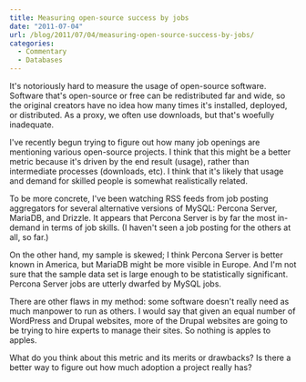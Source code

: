 ```yaml
---
title: Measuring open-source success by jobs
date: "2011-07-04"
url: /blog/2011/07/04/measuring-open-source-success-by-jobs/
categories:
  - Commentary
  - Databases
---
```

It's notoriously hard to measure the usage of open-source software. Software that's open-source or free can be redistributed far and wide, so the original creators have no idea how many times it's installed, deployed, or distributed. As a proxy, we often use downloads, but that's woefully inadequate.

I've recently begun trying to figure out how many job openings are mentioning various open-source projects. I think that this might be a better metric because it's driven by the end result (usage), rather than intermediate processes (downloads, etc). I think that it's likely that usage and demand for skilled people is somewhat realistically related.

To be more concrete, I've been watching RSS feeds from job posting aggregators for several alternative versions of MySQL: Percona Server, MariaDB, and Drizzle. It appears that Percona Server is by far the most in-demand in terms of job skills. (I haven't seen a job posting for the others at all, so far.)

On the other hand, my sample is skewed; I think Percona Server is better known in America, but MariaDB might be more visible in Europe. And I'm not sure that the sample data set is large enough to be statistically significant. Percona Server jobs are utterly dwarfed by MySQL jobs.

There are other flaws in my method: some software doesn't really need as much manpower to run as others. I would say that given an equal number of WordPress and Drupal websites, more of the Drupal websites are going to be trying to hire experts to manage their sites. So nothing is apples to apples.

What do you think about this metric and its merits or drawbacks? Is there a better way to figure out how much adoption a project really has?
